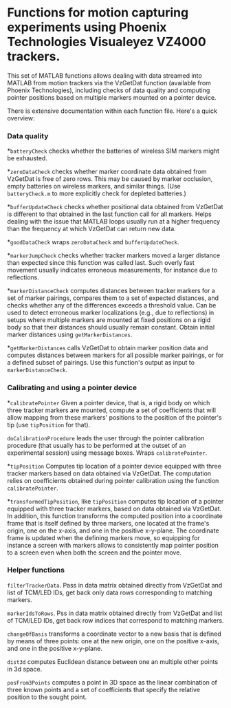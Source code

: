 
# Functions for motion capturing experiments using Phoenix Technologies Visualeyez VZ4000 trackers.

This set of MATLAB functions allows dealing with data streamed into MATLAB from motion trackers via the VzGetDat function (available from Phoenix Technologies), including checks of data quality and computing pointer positions based on multiple markers mounted on a pointer device. 

There is extensive documentation within each function file. Here's a quick overview:

### Data quality

*`batteryCheck` checks whether the batteries of wireless SIM markers might be exhausted.

*`zeroDataCheck` checks whether marker coordinate data obtained from VzGetDat is free of zero rows. This may be caused by marker occlusion, empty batteries on wireless markers, and similar things. (Use `batteryCheck.m` to
more explicitly check for depleted batteries.)

*`bufferUpdateCheck` checks whether positional data obtained from VzGetDat is different to that obtained in the last function call for all markers. Helps dealing with the issue that MATLAB loops usually run at a higher frequency than the frequency at which VzGetDat can return new data.

*`goodDataCheck` wraps `zeroDataCheck` and `bufferUpdateCheck`.

*`markerJumpCheck` checks whether tracker markers moved a larger distance than expected since this function was called last. Such overly fast movement usually indicates erroneous measurements, for instance due to reflections.

*`markerDistanceCheck` computes distances between tracker markers for a set of marker pairings, compares them to a set of expected distances, and checks whether any of the differences exceeds a threshold value. Can be used to detect erroneous marker localizations (e.g., due to reflections) in setups where multiple markers are mounted at fixed positions on a rigid body so that their distances should usually remain constant. Obtain initial marker distances using `getMarkerDistances`.

*`getMarkerDistances` calls VzGetDat to obtain marker position data and computes distances between markers for all possible marker pairings, or for a defined subset of pairings. Use this function's output as input to `markerDistanceCheck`.

### Calibrating and using a pointer device

*`calibratePointer` Given a pointer device, that is, a rigid body on which three tracker markers are mounted, compute a set of coefficients that will allow mapping from these markers' positions to the position of the pointer's tip (use `tipPosition` for that).

`doCalibrationProcedure` leads the user through the pointer calibration procedure (that usually has to be performed at the outset of an experimental session) using message boxes. Wraps `calibratePointer`.

*`tipPosition` Computes tip location of a pointer device equipped with three tracker markers based on data obtained via VzGetDat. The computation relies on coefficients obtained during pointer calibration using the function `calibratePointer`.

*`transformedTipPosition`, like `tipPosition` computes tip location of a pointer equipped with three tracker markers, based on data obtained via VzGetDat. In addition, this function transforms the computed position into a coordinate frame that is itself defined by three markers, one located at the frame's origin, one on the x-axis, and one in the positive x-y-plane. The coordinate frame is updated when the defining markers move, so equipping for instance a screen with markers allows to consistently map pointer position to a screen even when both the screen and the pointer move.

### Helper functions

`filterTrackerData`. Pass in data matrix obtained directly from VzGetDat and list of TCM/LED IDs, get back only data rows corresponding to matching markers. 

`markerIdsToRows`. Pss in data matrix obtained directly from VzGetDat and list of TCM/LED IDs, get back row indices that correspond to matching markers. 

`changeOfBasis` transforms a coordinate vector to a new basis that is defined by means of three points: one at the new origin, one on the positive x-axis, and one in the positive x-y-plane. 

`dist3d` computes Euclidean distance between one an multiple other points in 3d space.

`posFrom3Points` computes a point in 3D space as the linear combination of three known points and a set of coefficients that specify the relative position to the sought point.





